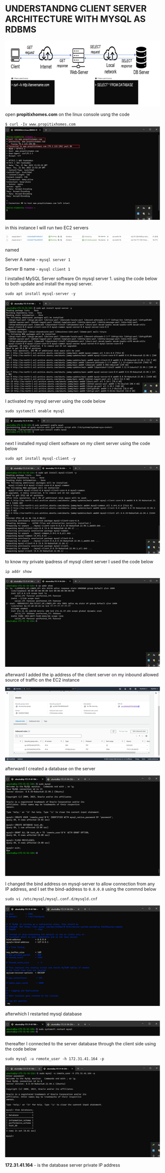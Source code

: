 # UNDERSTANDNG CLIENT SERVER ARCHITECTURE WITH MYSQL AS RDBMS
![image intro](img/intro.png)

open **propitixhomes.com** on the linux console usng the code 

`$ curl -Iv www.propitixhomes.com
`
![propitix curl](<img/1 curl propitix.png>)

in this instance I will run two EC2 servers

![two server instance](<img/2 client and server on aws.png>)

named 

Server A name - `mysql server 1`

Server B name - `mysql client 1`

I installed MySQL Server software On mysql server 1. using the code below to both update and install the mysql server.

`sudo apt install mysql-server -y`

![install mysql server](<img/3 mysql-server install.png>)

I activated my mysql server using the code below 

`sudo systemctl enable mysql`

![activated the server](<img/4 enable mysql service on server.png>)

next I installed mysql client software on my client server using the code below

`sudo apt install mysql-client -y`

![install my sqlclient software](<img/5 install mysql client.png>)

to know my private ipadress of mysql client server I used the code below

`ip addr show`

![discover ip address](<img/6 ipadress of client gotten.png>)

afterward I added the ip address of the client server on my inbound allowed source of traffic on the EC2 instance

![add ip address of the client](<img/7 ip address of client added.png>)

afterward I created a database on the server

![database created on the server side ](<img/8 database created on server and all access granted.png>)

I changed the bind address on mysql-server to allow connection from any IP address, and I set the bind-address to `0.0.0.0` using the commnd below

`sudo vi /etc/mysql/mysql.conf.d/mysqld.cnf 
`

![change bind address](<img/9 change to 0 0 0 0.png>)

afterwhich I restarted mysql database

![mysql restart](<img/10 restart mysql.png>)

thereafter I connected to the server database through the client side using the code below

`sudo mysql -u remote_user -h 172.31.41.164 -p` 

![connect to server database using client server](<img/11 successfully conected to mysql database server from client.png>)

**172.31.41.164**  - is the database server private IP address 

